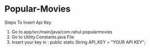 # Popular-Movies

Steps To Insert Api Key<br/>
1. Go to app/src/main/java/com.rahul.popularmovies<br/>
2. Go to Utility.Constants.java File<br/>
3. Insert your key in :  public static String API_KEY = "YOUR API KEY";<br/>

